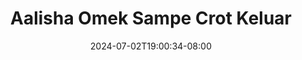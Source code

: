 --- 
title: "Aalisha Omek Sampe Crot Keluar"
description: "video  video bokep Aalisha Omek Sampe Crot Keluar terbaru   terbaru"
date: 2024-07-02T19:00:34-08:00
file_code: "idzwfl5mztzy"
draft: false
cover: "8g57xw76e3flmynd.jpg"
tags: ["Aalisha", "Omek", "Sampe", "Crot", "Keluar", "bokep-indo", "bokep-viral", "bokep-ig"]
length: 1440
fld_id: "1483066"
foldername: "Aalisha  Jenifer"
categories: ["Aalisha  Jenifer"]
views: 1
---